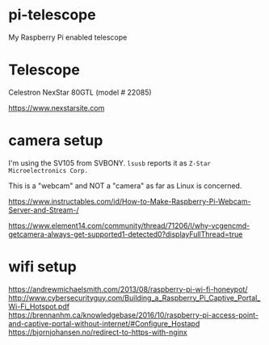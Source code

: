 # pi-telescope
My Raspberry Pi enabled telescope

# Telescope
Celestron NexStar 80GTL (model # 22085)

https://www.nexstarsite.com

# camera setup
I'm using the SV105 from SVBONY.  `lsusb` reports it as `Z-Star Microelectronics Corp.`

This is a "webcam" and NOT a "camera" as far as Linux is concerned.  

https://www.instructables.com/id/How-to-Make-Raspberry-Pi-Webcam-Server-and-Stream-/

https://www.element14.com/community/thread/71206/l/why-vcgencmd-getcamera-always-get-supported1-detected0?displayFullThread=true

# wifi setup

https://andrewmichaelsmith.com/2013/08/raspberry-pi-wi-fi-honeypot/
http://www.cybersecurityguy.com/Building_a_Raspberry_Pi_Captive_Portal_Wi-Fi_Hotspot.pdf
https://brennanhm.ca/knowledgebase/2016/10/raspberry-pi-access-point-and-captive-portal-without-internet/#Configure_Hostapd
https://bjornjohansen.no/redirect-to-https-with-nginx
